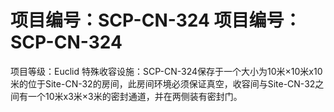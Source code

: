 # 项目编号：SCP-CN-324 项目编号：SCP-CN-324
项目等级：Euclid
特殊收容设施：SCP-CN-324保存于一个大小为10米×10米x10米的位于Site-CN-32的房间，此房间环境必须保证真空，收容间与Site-CN-32之间有一个10米x3米×3米的密封通道，并在两侧装有密封门。